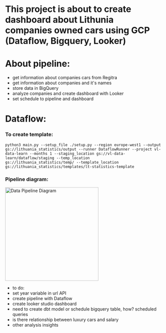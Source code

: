 # This project is about to create dashboard about Lithunia companies owned cars using GCP (Dataflow, Bigquery, Looker)

# About pipeline:
- get information about companies cars from Regitra
- get information about companies and it's names
- store data in BigQuery
- analyze companies and create dashboard with Looker
- set schedule to pipeline and dashboard

# Dataflow:
### To create template:
`python3 main.py --setup_file ./setup.py --region europe-west1 --output gs://lithuania_statistics/output --runner DataflowRunner --project vl-data-learn --months 1 --staging_location gs://vl-data-learn/dataflow/staging --temp_location  gs://lithuania_statistics/temp/ --template_location gs://lithuania_statistics/templates/lt-statistics-template`


### Pipeline diagram:
<img src="./dataflow_pipeline/diagram/lt_statistics_pipeline.jpeg" alt="Data Pipeline Diagram" width="300">

- to do:
- set year variable in url API
- create pipeline with Dataflow
- create looker studio dashboard
- need to create dbt model or schedule bigquery table, how? scheduled queries
- is there relationship between luxury cars and salary
 - other analysis insights
